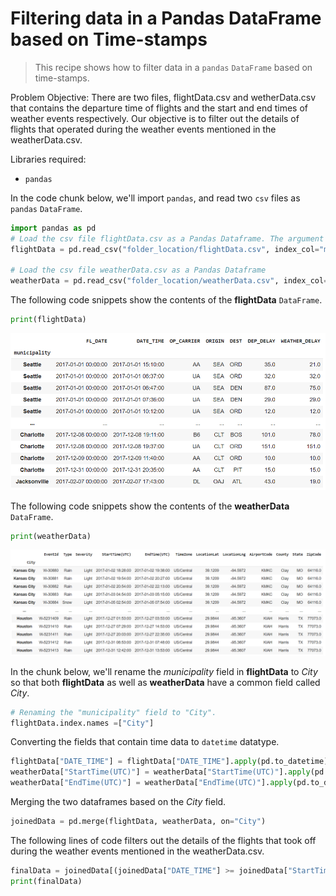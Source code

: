 # Filtering data in a Pandas DataFrame based on Time-stamps

> This recipe shows how to filter data in a `pandas` `DataFrame` based on time-stamps.

Problem Objective: There are two files, flightData.csv and wetherData.csv that contains the departure time of flights and the start and end times of weather events respectively. Our objective is to filter out the details of flights that operated during the weather events mentioned in the weatherData.csv.

Libraries required:

- `pandas`

In the code chunk below, we'll import `pandas`, and read two `csv` files as  `pandas` `DataFrame`.

```python
import pandas as pd
# Load the csv file flightData.csv as a Pandas Dataframe. The argument index_col="municipality" is used to make the column "municipality" as the row labels of the DataFrame
flightData = pd.read_csv("folder_location/flightData.csv", index_col="municipality")

# Load the csv file weatherData.csv as a Pandas Dataframe
weatherData = pd.read_csv("folder_location/weatherData.csv", index_col="City")
```

The following code snippets show the contents of the **flightData** `DataFrame`.

```python
print(flightData)
```



![Snapshot of flightData](images/flight_data_snapshot.PNG)



The following code snippets show the contents of the **weatherData** `DataFrame`.

```python
print(weatherData)
```

![Snapshot of weatherData](images/weather_data_snapshot.PNG)



In the chunk below, we'll rename the *municipality* field in **flightData** to *City* so that both **flightData** as well as **weatherData** have a common field called *City*. 

```python 
# Renaming the "municipality" field to "City".
flightData.index.names =["City"] 
```

Converting the fields that contain time data to `datetime` datatype.

```python 
flightData["DATE_TIME"] = flightData["DATE_TIME"].apply(pd.to_datetime)
weatherData["StartTime(UTC)"] = weatherData["StartTime(UTC)"].apply(pd.to_datetime)
weatherData["EndTime(UTC)"] = weatherData["EndTime(UTC)"].apply(pd.to_datetime)
```

Merging the two dataframes based on the *City* field.

```python 
joinedData = pd.merge(flightData, weatherData, on="City")
```

The following lines of code filters out the details of the flights that took off during the weather events mentioned in the weatherData.csv.

```python 
finalData = joinedData[(joinedData["DATE_TIME"] >= joinedData["StartTime(UTC)"]) & (joinedData["DATE_TIME"] <= joinedData["EndTime(UTC)"])]
print(finalData)
```

